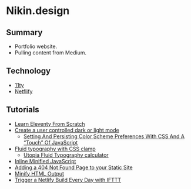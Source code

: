 # Nikin.design

## Summary

- Portfolio website.
- Pulling content from Medium.

## Technology

- [11ty](https://www.11ty.dev)
- [Netflify](https://www.netlify.com)

## Tutorials

- [Learn Eleventy From Scratch](https://learneleventyfromscratch.com/)
- [Create a user controlled dark or light mode](https://piccalil.li/tutorial/create-a-user-controlled-dark-or-light-mode/)
    - [Setting And Persisting Color Scheme Preferences With CSS And A “Touch” Of JavaScript](https://www.smashingmagazine.com/2024/03/setting-persisting-color-scheme-preferences-css-javascript/)
- [Fluid typography with CSS clamp](https://piccalil.li/tutorial/fluid-typography-with-css-clamp/)
    - [Utopia Fluid Typography calculator](https://utopia.fyi/type/calculator)
- [Inline Minified JavaScript](https://www.11ty.dev/docs/quicktips/inline-js/)
- [Adding a 404 Not Found Page to your Static Site](https://www.11ty.dev/docs/quicktips/not-found/)
- [Minify HTML Output](https://www.11ty.dev/docs/config/#transforms-example-minify-html-output)
- [Trigger a Netlify Build Every Day with IFTTT](https://www.11ty.dev/docs/quicktips/netlify-ifttt/)
